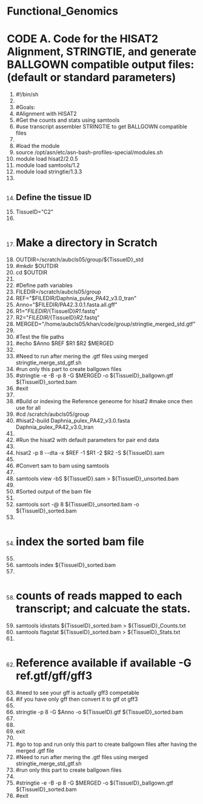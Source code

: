 # Functional_Genomics

# CODE A. Code for the HISAT2 Alignment, STRINGTIE, and generate BALLGOWN compatible output files: (default or standard parameters) 

1.	#!/bin/sh    
2.	   
3.	#Goals:
4.	#Alignment with HISAT2
5.	#Get the counts and stats using samtools 
6.	#use transcript assembler STRINGTIE to get BALLGOWN compatible files 
7.	
8.	#load the module    
9.	source /opt/asn/etc/asn-bash-profiles-special/modules.sh    
10.	module load hisat2/2.0.5    
11.	module load samtools/1.2    
12.	module load stringtie/1.3.3    
13.	   
14.	## Define the tissue ID    
15.	TissueID="C2"    
16.	   
17.	# Make a directory in Scratch    
18.	OUTDIR=/scratch/aubcls05/group/${TissueID}_std    
19.	#mkdir $OUTDIR    
20.	cd $OUTDIR    
21.	   
22.	#Define path variables    
23.	FILEDIR=/scratch/aubcls05/group    
24.	REF="$FILEDIR/Daphnia_pulex_PA42_v3.0_tran"    
25.	Anno="$FILEDIR/PA42.3.0.1.fasta.all.gff"    
26.	R1="$FILEDIR/${TissueID}*_R1_*.fastq"    
27.	R2="$FILEDIR/${TissueID}*_R2_*.fastq"    
28.	MERGED="/home/aubcls05/khan/code/group/stringtie_merged_std.gtf"    
29.	   
30.	#Test the file paths    
31.	#echo $Anno $REF $R1 $R2 $MERGED    
32.	   
33.	#Need to run after mering the .gtf files using merged stringtie_merge_std_gtf.sh    
34.	#run only this part to create ballgown files    
35.	#stringtie -e -B -p 8 -G $MERGED -o ${TissueID}_ballgown.gtf ${TissueID}_sorted.bam    
36.	#exit    
37.	   
38.	#Build or indexing the Reference geneome for hisat2 #make once then use for all      
39.	#cd /scratch/aubcls05/group    
40.	#hisat2-build Daphnia_pulex_PA42_v3.0.fasta Daphnia_pulex_PA42_v3.0_tran    
41.	   
42.	#Run the hisat2 with default parameters for pair end data    
43.	    
44.	hisat2 -p 8 --dta -x $REF -1 $R1 -2 $R2 -S ${TissueID}.sam    
45.	   
46.	#Convert sam to bam using samtools     
47.	     
48.	samtools view -bS ${TissueID}.sam > ${TissueID}_unsorted.bam    
49.	   
50.	#Sorted output of the bam file     
51.	    
52.	samtools sort -@ 8 ${TissueID}_unsorted.bam -o ${TissueID}_sorted.bam    
53.	   
54.	# index the sorted bam file     
55.	    
56.	samtools index ${TissueID}_sorted.bam    
57.	   
58.	# counts of reads mapped to each transcript; and calcuate the stats.    
59.	samtools idxstats ${TissueID}_sorted.bam > ${TissueID}_Counts.txt    
60.	samtools flagstat ${TissueID}_sorted.bam > ${TissueID}_Stats.txt    
61.	   
62.	# Reference available if available -G ref.gtf/gff/gff3     
63.	#need to see your gff is actually gff3 competable      
64.	#if you have only gff then convert it to gtf ot gff3     
65.	    
66.	stringtie -p 8 -G $Anno -o ${TissueID}.gtf ${TissueID}_sorted.bam    
67.	    
68.	    
69.	exit    
70.	   
71.	#go to top and run only this part to create ballgown files after having the merged .gtf file      
72.	#Need to run after mering the .gtf files using merged stringtie_merge_std_gtf.sh    
73.	#run only this part to create ballgown files    
74.	   
75.	#stringtie -e -B -p 8 -G $MERGED -o ${TissueID}_ballgown.gtf ${TissueID}_sorted.bam    
76.	#exit  
